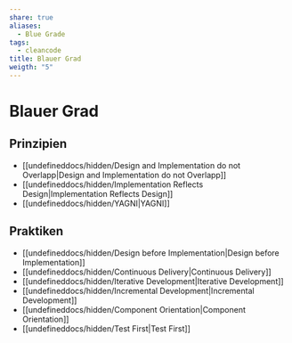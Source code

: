 ```yaml
---
share: true
aliases:
  - Blue Grade
tags:
  - cleancode
title: Blauer Grad
weigth: "5"
---
```

# Blauer Grad
## Prinzipien
- [[undefineddocs/hidden/Design and Implementation do not Overlapp|Design and Implementation do not Overlapp]]
- [[undefineddocs/hidden/Implementation Reflects Design|Implementation Reflects Design]]
- [[undefineddocs/hidden/YAGNI|YAGNI]]

## Praktiken
- [[undefineddocs/hidden/Design before Implementation|Design before Implementation]]
- [[undefineddocs/hidden/Continuous Delivery|Continuous Delivery]]
- [[undefineddocs/hidden/Iterative Development|Iterative Development]]
- [[undefineddocs/hidden/Incremental Development|Incremental Development]]
- [[undefineddocs/hidden/Component Orientation|Component Orientation]]
- [[undefineddocs/hidden/Test First|Test First]]